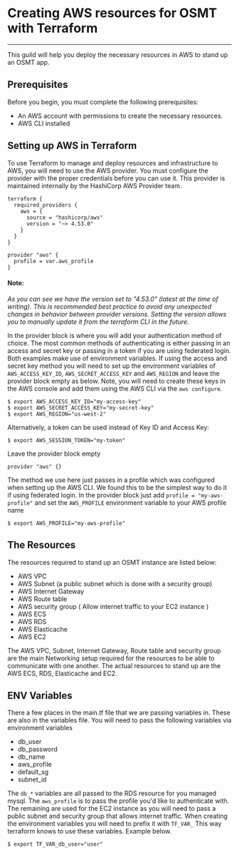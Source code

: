 # Creating AWS resources for OSMT with Terraform #
***

This guild will help you deploy the necessary resources in AWS to stand up an OSMT app.

## Prerequisites ##

Before you begin, you must complete the following prerequisites:

- An AWS account with permissions to create the necessary resources.
- AWS CLI installed

## Setting up AWS in Terraform ##

To use Terraform to manage and deploy resources and infrastructure to AWS, you will need to use the AWS
provider. You must configure the provider with the proper credentials before you can use it. This provider
is maintained internally by the HashiCorp AWS Provider team.

```hcl
terraform {
  required_providers {
    aws = {
      source = "hashicorp/aws"
      version = "~> 4.53.0"
    }
  }
}

provider "aws" {
  profile = var.aws_profile
}
```

#### Note: ####

*As you can see we have the version set to "4.53.0" (latest at the time of writing). This is recommended best
practice to avoid any unexpected changes in behavior between provider versions. Setting the version allows
you to manually update it from the terraform CLI in the future.*

In the provider block is where you will add your authentication method of choice. The most common methods of
authenticating is either passing in an access and secret key or passing in a token if you are using federated
login. Both examples make use of environment variables. If using the access and secret key method you will
need to set up the environment variables of `AWS_ACCESS_KEY_ID`, `AWS_SECRET_ACCESS_KEY` and `AWS_REGION` and
leave the provider block empty as below. Note, you will need to create these keys in the AWS console and add
them using the AWS CLI via the `aws configure`.

```shell
$ export AWS_ACCESS_KEY_ID="my-access-key"
$ export AWS_SECRET_ACCESS_KEY="my-secret-key"
$ export AWS_REGION="us-west-2" 
```
Alternatively, a token can be used instead of Key ID and Access Key:
```shell
$ export AWS_SESSION_TOKEN="my-token"
```
Leave the provider block empty
```hcl
provider "aws" {}
```

The method we use here just passes in a profile which was configured when setting up the AWS CLI. We found this
to be the simplest way to do it if using federated login. In the provider block just add
`profile = "my-aws-profile"` and set the `AWS_PROFILE` environment variable to your AWS profile name

```shell
$ export AWS_PROFILE="my-aws-profile"
```

## The Resources ##

The resources required to stand up an OSMT instance are listed below:

- AWS VPC
- AWS Subnet (a public subnet which is done with a security group)
- AWS Internet Gateway
- AWS Route table
- AWS security group ( Allow internet traffic to your EC2 instance )
- AWS ECS
- AWS RDS
- AWS Elasticache
- AWS EC2

The AWS VPC, Subnet, Internet Gateway, Route table and security group are the main Networking setup required
for the resources to be able to communicate with one another. The actual resources to stand up are the AWS
ECS, RDS, Elasticache and EC2.

## ENV Variables ##

There a few places in the main.tf file that we are passing variables in. These are also in the variables file.
You will need to pass the following variables via environment variables

- db_user
- db_password
- db_name
- aws_profile
- default_sg
- subnet_id

The `db_*` variables are all passed to the RDS resource for you managed mysql. The `aws_profile` is to pass
the profile you'd like to authenticate with. The remaining are used for the EC2 instance as you will need to
pass a public subnet and security group that allows internet traffic. When creating the environment variables
you will need to prefix it with `TF_VAR_` This way terraform knows to use these variables. Example below.

```shell
$ export TF_VAR_db_user="user"
```
